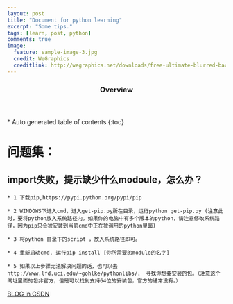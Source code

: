 ```yaml
---
layout: post
title: "Document for python learning"
excerpt: "Some tips."
tags: [learn, post, python]
comments: true
image:
  feature: sample-image-3.jpg
  credit: WeGraphics
  creditlink: http://wegraphics.net/downloads/free-ultimate-blurred-background-pack/
---
```

<section id="table-of-contents" class="toc">
  <header>
    <h3>Overview</h3>
  </header>
<div id="drawer" markdown="1">
*  Auto generated table of contents
{:toc}
</div>
</section><!-- /#table-of-contents -->

# 问题集：

## import失败，提示缺少什么modoule，怎么办？
	
	* 1 下载pip,https://pypi.python.org/pypi/pip
	
	* 2 WINDOWS下进入cmd，进入get-pip.py所在目录，运行python get-pip.py (注意此时，要将python放入系统路径内。如果你的电脑中有多个版本的python，请注意修改系统路径，因为pip只会被安装到当前cmd中正在被调用的python里面)
	
	* 3 将python 目录下的script ，放入系统路径即可。
	
	* 4 重新启动cmd, 运行pip install [你所需要的module的名字]
	
	* 5 如果以上步骤无法解决问题的话，也可以去http://www.lfd.uci.edu/~gohlke/pythonlibs/， 寻找你想要安装的包。（注意这个网址里面的包非官方，但是可以找到支持64位的安装包，官方的通常没有。）





<a markdown="0" href="//blog.csdn.net/hns20070" class="btn">BLOG in CSDN</a>

